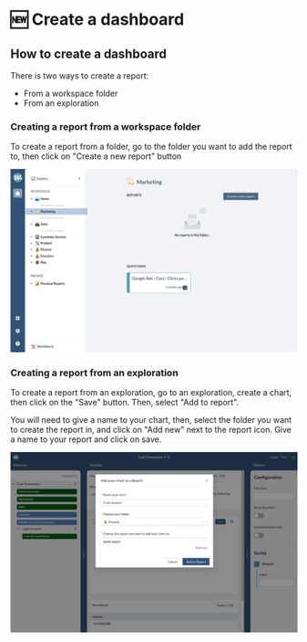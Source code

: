 # 🆕 Create a dashboard

## How to create a dashboard

There is two ways to create a report:&#x20;

* From a workspace folder
* From an exploration

### Creating a report from a workspace folder

To create a report from a folder, go to the folder you want to add the report to, then click on "Create a new report" button&#x20;

![](<../../.gitbook/assets/image (230).png>)

### Creating a report from an exploration

To create a report from an exploration, go to an exploration, create a chart, then click on the "Save" button. Then, select "Add to report".

You will need to give a name to your chart, then, select the folder you want to create the report in, and click on "Add new" next to the report icon. Give a name to your report and click on save.

![](<../../.gitbook/assets/image (173).png>)
